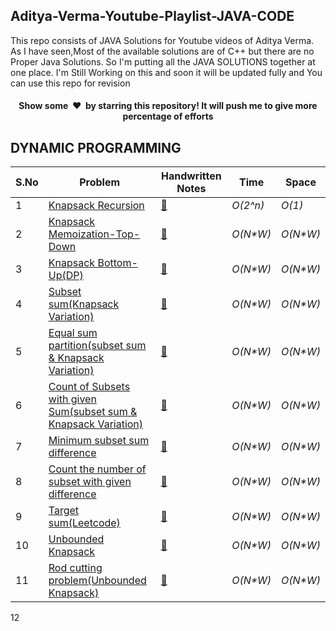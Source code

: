 ## Aditya-Verma-Youtube-Playlist-JAVA-CODE
This repo consists of JAVA Solutions for Youtube videos of Aditya Verma.
As I have seen,Most of the available solutions are of C++ but there are no Proper Java Solutions.
So I'm putting all the JAVA SOLUTIONS together at one place.
I'm Still Working on this and soon it will be updated fully and You can use this repo for revision 

<h4 align="center"> Show some &nbsp;❤️&nbsp; by starring this repository! It will push me to give more percentage of efforts</h4>

## DYNAMIC PROGRAMMING

| S.No  | Problem       |    Handwritten Notes      | Time      | Space   |
|-----| ---------------- | ----------------------| --------------|---------|
1 | [Knapsack Recursion](https://github.com/KYPKRISHNAREDDY/Data-Structure-Algorithm-Programs/blob/main/Dynamic%20Programming/RecursiveKnapsack.java) | [:blue_book:](https://drive.google.com/file/d/1DhuwI5-RWRfu1FO9_RAOnn46c5Lf687O/view?usp=sharing)  | _O(2^n)_       | _O(1)_          |
2 | [Knapsack Memoization-Top-Down](https://github.com/KYPKRISHNAREDDY/Data-Structure-Algorithm-Programs/blob/main/Dynamic%20Programming/KnapsackMemoization.java) | [:blue_book:](https://drive.google.com/file/d/1nwv4ZAAAbZrUVi8Po49grzYiJo39ibSw/view?usp=sharing)  | _O(N*W)_       | _O(N*W)_          | 
3 | [Knapsack Bottom-Up(DP)](https://github.com/KYPKRISHNAREDDY/Data-Structure-Algorithm-Programs/blob/main/Dynamic%20Programming/KnapsackBottomUp.java)| [:blue_book:](https://drive.google.com/file/d/1X8Vr_PYOwHiaBBkDtifnjcdmJ1dYPphf/view?usp=sharing)  | _O(N*W)_       | _O(N*W)_          |
4 | [Subset sum(Knapsack Variation)](https://github.com/KYPKRISHNAREDDY/Data-Structure-Algorithm-Programs/blob/main/Dynamic%20Programming/SubsetSum.java)| [:blue_book:](https://drive.google.com/file/d/18w_Sca0Jn18X4m8sjzFXpo-1Hxsu7uSt/view?usp=sharing)  | _O(N*W)_       | _O(N*W)_          |
5 | [Equal sum partition(subset sum & Knapsack Variation)](https://github.com/KYPKRISHNAREDDY/Data-Structure-Algorithm-Programs/blob/main/Dynamic%20Programming/EqualSumPartition.java)| [:blue_book:](https://drive.google.com/file/d/1w3a8Xg8UzkeY6mStgnMkK9wnYRNVSBSB/view?usp=sharing)  | _O(N*W)_       | _O(N*W)_          |
6 | [Count of Subsets with given Sum(subset sum & Knapsack Variation)](https://github.com/KYPKRISHNAREDDY/Data-Structure-Algorithm-Programs/blob/main/Dynamic%20Programming/CountOfSubsetsWithGivenSum.java)| [:blue_book:](https://drive.google.com/file/d/181rnNr7JfxWQgfxImbCnSuUEatCl1yZn/view?usp=sharing) | _O(N*W)_       | _O(N*W)_          |
7 | [Minimum subset sum difference](https://github.com/KYPKRISHNAREDDY/Data-Structure-Algorithm-Programs/blob/main/Dynamic%20Programming/MinimumSubsetDifference.java)| [:blue_book:](https://drive.google.com/file/d/1akz5zmPu6YnV93TkEXIpeVpoowIj06Pp/view?usp=sharing) | _O(N*W)_       | _O(N*W)_          |
8 | [Count the number of subset with given difference](https://github.com/KYPKRISHNAREDDY/Data-Structure-Algorithm-Programs/blob/main/Dynamic%20Programming/CountNumberOfSubsetsWithGivenDifference.java)| [:blue_book:](https://drive.google.com/file/d/1I5r71mRFOc3uC8nL5ybxj_U7TrxISkvB/view?usp=sharing) | _O(N*W)_       | _O(N*W)_          |
9 | [Target sum(Leetcode)](https://github.com/KYPKRISHNAREDDY/Data-Structure-Algorithm-Programs/blob/main/Dynamic%20Programming/TargetSum.java)| [:blue_book:](https://drive.google.com/file/d/1I5r71mRFOc3uC8nL5ybxj_U7TrxISkvB/view?usp=sharing) | _O(N*W)_       | _O(N*W)_          |
10 | [Unbounded Knapsack](https://github.com/KYPKRISHNAREDDY/Data-Structure-Algorithm-Programs/blob/main/Dynamic%20Programming/UnboundedKnapsack.java)| [:blue_book:](https://drive.google.com/file/d/1nSqa9Fx0Nxws93Y27m3P9JFuY2hX43dO/view?usp=sharing) | _O(N*W)_       | _O(N*W)_          |
11 | [Rod cutting problem(Unbounded Knapsack)](https://github.com/KYPKRISHNAREDDY/Data-Structure-Algorithm-Programs/blob/main/Dynamic%20Programming/RodCuttingProblem.java)| [:blue_book:](https://drive.google.com/file/d/1QrSiIw_Nk0EKKbNTn0GiXDvfWowIEPzR/view?usp=sharing) | _O(N*W)_       | _O(N*W)_          | 
12 

